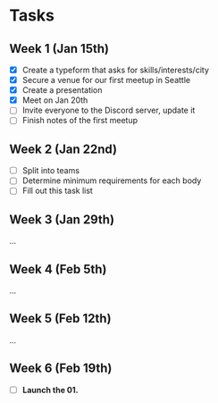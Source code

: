 # Tasks

## Week 1 (Jan 15th)

- [x] Create a typeform that asks for skills/interests/city
- [x] Secure a venue for our first meetup in Seattle
- [x] Create a presentation
- [x] Meet on Jan 20th
- [ ] Invite everyone to the Discord server, update it
- [ ] Finish notes of the first meetup

## Week 2 (Jan 22nd)

- [ ] Split into teams
- [ ] Determine minimum requirements for each body
- [ ] Fill out this task list

## Week 3 (Jan 29th)

...

## Week 4 (Feb 5th)

...

## Week 5 (Feb 12th)

...

## Week 6 (Feb 19th)

- [ ] **Launch the 01.**
